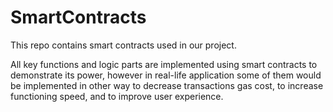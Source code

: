 # SmartContracts
This repo contains smart contracts used in our project. 

All key functions and logic parts are implemented using smart contracts to demonstrate its power, however in real-life application some of them would be implemented in other way to decrease transactions gas cost, to increase functioning speed, and to improve user experience.

